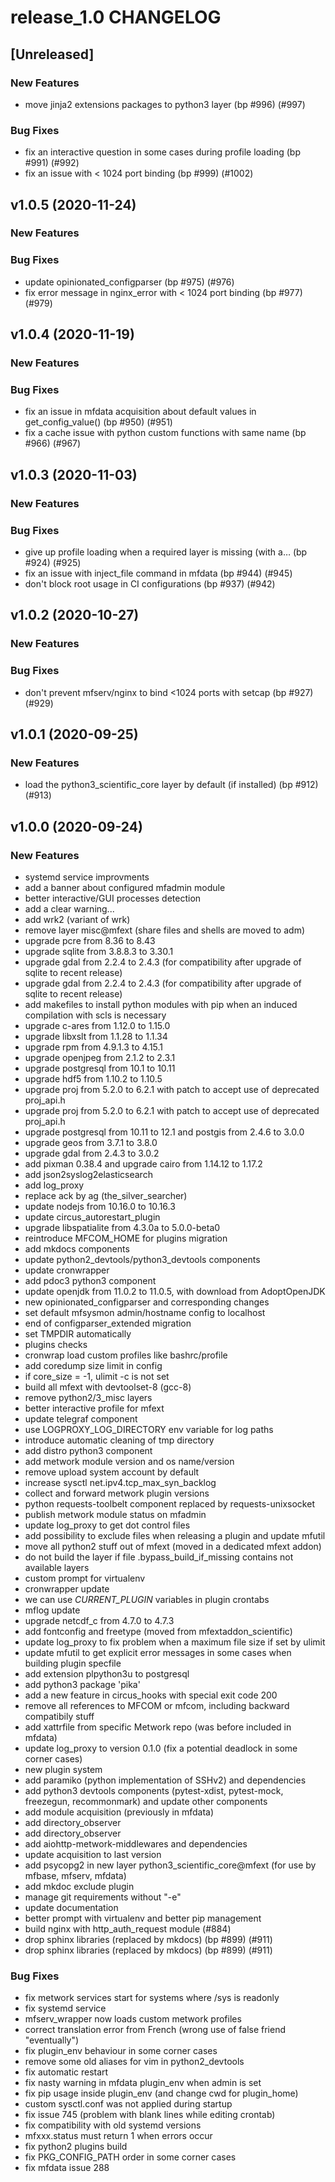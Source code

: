 # release_1.0 CHANGELOG


## [Unreleased]

### New Features
- move jinja2 extensions packages to python3 layer (bp #996) (#997)


### Bug Fixes
- fix an interactive question in some cases during profile loading (bp #991) (#992)
- fix an issue with < 1024 port binding (bp #999) (#1002)





## v1.0.5 (2020-11-24)

### New Features


### Bug Fixes
- update opinionated_configparser (bp #975) (#976)
- fix error message in nginx_error with < 1024 port binding (bp #977) (#979)





## v1.0.4 (2020-11-19)

### New Features


### Bug Fixes
- fix an issue in mfdata acquisition about default values in get_config_value() (bp #950) (#951)
- fix a cache issue with python custom functions with same name (bp #966) (#967)





## v1.0.3 (2020-11-03)

### New Features


### Bug Fixes
- give up profile loading when a required layer is missing (with a… (bp #924) (#925)
- fix an issue with inject_file command in mfdata (bp #944) (#945)
- don't block root usage in CI configurations (bp #937) (#942)





## v1.0.2 (2020-10-27)

### New Features


### Bug Fixes
- don't prevent mfserv/nginx to bind <1024 ports with setcap (bp #927) (#929)





## v1.0.1 (2020-09-25)

### New Features
- load the python3_scientific_core layer by default (if installed) (bp #912) (#913)






## v1.0.0 (2020-09-24)

### New Features
- systemd service improvments
- add a banner about configured mfadmin module
- better interactive/GUI processes detection
- add a clear warning...
- add wrk2 (variant of wrk)
- remove layer misc@mfext (share files and shells are moved to adm)
- upgrade pcre from 8.36 to 8.43
- upgrade sqlite from 3.8.8.3 to 3.30.1
- upgrade gdal from 2.2.4 to 2.4.3 (for compatibility after upgrade of sqlite to recent release)
- upgrade gdal from 2.2.4 to 2.4.3 (for compatibility after upgrade of sqlite to recent release)
- add makefiles to install python modules with pip when an induced compilation with scls is necessary
- upgrade c-ares from 1.12.0 to 1.15.0
- upgrade libxslt from 1.1.28 to 1.1.34
- upgrade rpm from 4.9.1.3 to 4.15.1
- upgrade openjpeg from 2.1.2 to 2.3.1
- upgrade postgresql from 10.1 to 10.11
- upgrade hdf5 from 1.10.2 to 1.10.5
- upgrade proj from 5.2.0 to 6.2.1 with patch to accept use of deprecated proj_api.h
- upgrade proj from 5.2.0 to 6.2.1 with patch to accept use of deprecated proj_api.h
- upgrade postgresql from 10.11 to 12.1 and postgis from 2.4.6 to 3.0.0
- upgrade geos from 3.7.1 to 3.8.0
- upgrade gdal from 2.4.3 to 3.0.2
- add pixman 0.38.4 and upgrade cairo from 1.14.12 to 1.17.2
- add json2syslog2elasticsearch
- add log_proxy
- replace ack by ag (the_silver_searcher)
- update nodejs from 10.16.0 to 10.16.3
- update circus_autorestart_plugin
- upgrade libspatialite from 4.3.0a to 5.0.0-beta0
- reintroduce MFCOM_HOME for plugins migration
- add mkdocs components
- update python2_devtools/python3_devtools components
- update cronwrapper
- add pdoc3 python3 component
- update openjdk from 11.0.2 to 11.0.5, with download from AdoptOpenJDK
- new opinionated_configparser and corresponding changes
- set default mfsysmon admin/hostname config to localhost
- end of configparser_extended migration
- set TMPDIR automatically
- plugins checks
- cronwrap load custom profiles like bashrc/profile
- add coredump size limit in config
- if core_size = -1, ulimit -c is not set
- build all mfext with devtoolset-8 (gcc-8)
- remove python2/3_misc layers
- better interactive profile for mfext
- update telegraf component
- use LOGPROXY_LOG_DIRECTORY env variable for log paths
- introduce automatic cleaning of tmp directory
- add distro python3 component
- add metwork module version and os name/version
- remove upload system account by default
- increase sysctl net.ipv4.tcp_max_syn_backlog
- collect and forward metwork plugin versions
- python requests-toolbelt component replaced by requests-unixsocket
- publish metwork module status on mfadmin
- update log_proxy to get dot control files
- add possibility to exclude files when releasing a plugin and update mfutil
- move all python2 stuff out of mfext (moved in a dedicated mfext addon)
- do not build the layer if file .bypass_build_if_missing contains not available layers
- custom prompt for virtualenv
- cronwrapper update
- we can use *_CURRENT_PLUGIN_* variables in plugin crontabs
- mflog update
- upgrade netcdf_c from 4.7.0 to 4.7.3
- add fontconfig and freetype (moved from mfextaddon_scientific)
- update log_proxy to fix problem when a maximum file size if set by ulimit
- update mfutil to get explicit error messages in some cases when building plugin specfile
- add extension plpython3u to postgresql
- add python3 package 'pika'
- add a new feature in circus_hooks with special exit code 200
- remove all references to MFCOM or mfcom, including backward compatibily stuff
- add xattrfile from specific Metwork repo (was before included in mfdata)
- update log_proxy to version 0.1.0 (fix a potential deadlock in some corner cases)
- new plugin system
- add paramiko (python implementation of SSHv2) and dependencies
- add python3 devtools components (pytest-xdist, pytest-mock, freezegun, recommonmark) and update other components
- add module acquisition (previously in mfdata)
- add directory_observer
- add directory_observer
- add aiohttp-metwork-middlewares and dependencies
- update acquisition to last version
- add psycopg2 in new layer python3_scientific_core@mfext (for use by mfbase, mfserv, mfdata)
- add mkdoc exclude plugin
- manage git requirements without "-e"
- update documentation
- better prompt with virtualenv and better pip management
- build nginx with http_auth_request module (#884)
- drop sphinx libraries (replaced by mkdocs) (bp #899) (#911)
- drop sphinx libraries (replaced by mkdocs) (bp #899) (#911)


### Bug Fixes
- fix metwork services start for systems where /sys is readonly
- fix systemd service
- mfserv_wrapper now loads custom metwork profiles
- correct translation error from French (wrong use of false friend "eventually")
- fix plugin_env behaviour in some corner cases
- remove some old aliases for vim in python2_devtools
- fix automatic restart
- fix nasty warning in mfdata plugin_env when admin is set
- fix pip usage inside plugin_env (and change cwd for plugin_home)
- custom sysctl.conf was not applied during startup
- fix issue 745 (problem with blank lines while editing crontab)
- fix compatibility with old systemd versions
- mfxxx.status must return 1 when errors occur
- fix python2 plugins build
- fix PKG_CONFIG_PATH order in some corner cases
- fix mfdata issue 288





